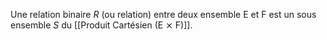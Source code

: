 Une relation binaire *R* (ou relation) entre deux ensemble E et F est un sous ensemble *S* du [[Produit Cartésien (E ⨯ F)]].
